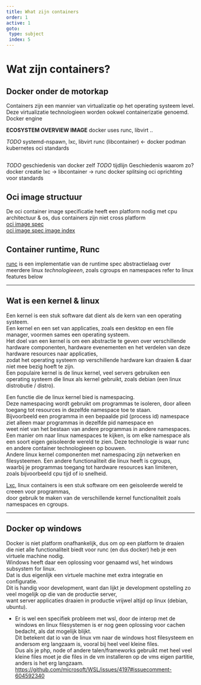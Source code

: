 ```yaml
---
title: What zijn containers
order: 1
active: 1
goto:
 type: subject
 index: 5
---
```


# Wat zijn containers?
## Docker onder de motorkap

Containers zijn een mannier van virtualizatie op het operating systeem level.
Deze virtualizatie technologieen worden ookwel containerizatie genoemd.
Docker engine

**ECOSYSTEM OVERVIEW IMAGE**
docker uses runc, libvirt ..

*TODO*
systemd-nspawn, lxc, libvirt
runc (libcontainer) <- docker
podman
kubernetes
oci standards

##
*TODO* geschiedenis van docker zelf
*TODO* tijdlijn
Geschiedenis waarom zo?
docker creatie
lxc -> libcontainer -> runc
docker splitsing
oci oprichting voor standards

## Oci image structuur

De oci container image specificatie heeft een platform nodig met cpu architectuur & os, dus containers zijn niet cross platform  
[oci image spec](https://github.com/opencontainers/image-spec/blob/main/spec.md)  
[oci image spec image index](https://github.com/opencontainers/image-spec/blob/main/image-index.md)


## Container runtime, Runc
[runc](https://github.com/opencontainers/runc) is een implementatie van de runtime spec abstractielaag over meerdere linux *technologieeen*, zoals cgroups en namespaces
refer to linux features below


---
## Wat is een kernel & linux

Een kernel is een stuk software dat dient als de kern van een operating systeem.  
Een kernel en een set van applicaties, zoals een desktop en een file manager, voormen sames een operating systeem.  
Het doel van een kernel is om een abstractie te geven over verschillende hardware componenten, hardware evenementen en het verdelen van deze hardware resources naar applicaties,  
zodat het operating systeem op verschillende hardware kan draaien & daar niet mee bezig hoeft te zijn.  
Een populaire kernel is de linux kernel, veel servers gebruiken een operating systeem die linux als kernel gebruikt, zoals debian (een linux distrobutie / distro).

Een functie die de linux kernel bied is namespacing.  
Deze namespacing wordt gebruikt om programmas te isoleren, door alleen toegang tot resources in dezelfde namespace toe te staan.  
Bijvoorbeeld een programma in een bepaalde pid (process id) namespace ziet alleen maar programmas in dezelfde pid namespace en  
weet niet van het bestaan van andere programmas in andere namespaces.  
Een manier om naar linux namespaces te kijken, is om elke namespace als een soort eigen geisoleerde wereld te zien.
Deze technologie is waar runc en andere container technologieeen op bouwen.  
Andere linux kernel componenten met namespacing zijn netwerken en filesysteemen.
Een andere functionaliteit die linux heeft is cgroups,  
waarbij je programmas toegang tot hardware resources kan limiteren,  
zoals bijvoorbeeld cpu tijd of io snelheid.

[Lxc](https://github.com/lxc/lxc), linux containers is een stuk software om een geisoleerde wereld te creeen voor programmas,  
door gebruik te maken van de verschillende kernel functionaliteit zoals namespaces en cgroups.


---
## Docker op windows

Docker is niet platform onafhankelijk, dus om op een platform te draaien  
die niet alle functionaliteit biedt voor runc (en dus docker) heb je een virtuele machine nodig.  
Windows heeft daar een oplossing voor genaamd wsl, het windows subsystem for linux.  
Dat is dus eigenlijk een virtuele machine met extra integratie en configuratie.  
Dit is handig voor development, want dan lijkt je development opstelling zo veel mogelijk op die van de productie server,  
want server applicaties draaien in productie vrijwel altijd op linux (debian, ubuntu).
- Er is wel een specifiek probleem met wsl, door de interop met de windows en linux filesystemen
    is er nog geen oplossing voor cachen bedacht, als dat mogelijk blijkt.  
    Dit betekent dat io van de linux vm naar de windows host filesysteem en andersom erg langzaam is, vooral bij heel veel kleine files.  
    Dus als je php, node of andere talen/frameworks gebruikt met heel veel kleine files moet je
    die files in de vm installeren op de vms eigen partitie, anders is het erg langzaam.
    https://github.com/microsoft/WSL/issues/4197#issuecomment-604592340
